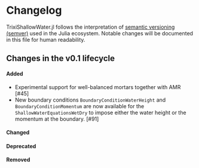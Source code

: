# Changelog

TrixiShallowWater.jl follows the interpretation of
[semantic versioning (semver)](https://julialang.github.io/Pkg.jl/dev/compatibility/#Version-specifier-format-1)
used in the Julia ecosystem. Notable changes will be documented in this file
for human readability.


## Changes in the v0.1 lifecycle

#### Added

- Experimental support for well-balanced mortars together with AMR [#45]
- New boundary conditions `BoundaryConditionWaterHeight` and `BoundaryConditionMomentum` are now 
  available for the `ShallowWaterEquationsWetDry` to impose either the water height or the momentum 
  at the boundary. [#91]

#### Changed

#### Deprecated

#### Removed

